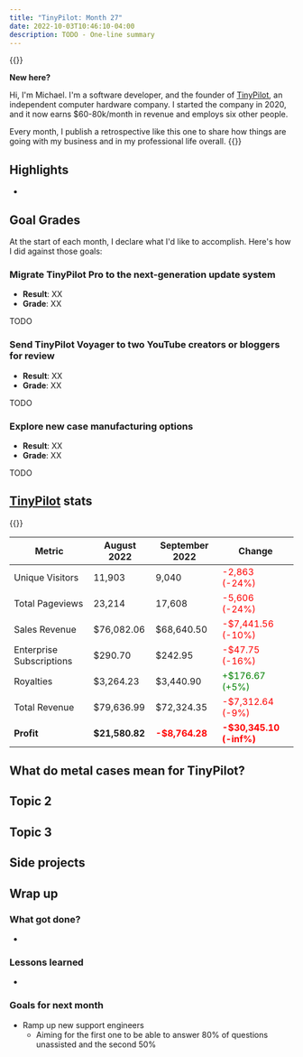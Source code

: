 ```yaml
---
title: "TinyPilot: Month 27"
date: 2022-10-03T10:46:10-04:00
description: TODO - One-line summary
---
```


{{<notice type="info">}}

**New here?**

Hi, I'm Michael. I'm a software developer, and the founder of [TinyPilot](https://tinypilotkvm.com), an independent computer hardware company. I started the company in 2020, and it now earns $60-80k/month in revenue and employs six other people.

Every month, I publish a retrospective like this one to share how things are going with my business and in my professional life overall.
{{</notice>}}

## Highlights

-

## Goal Grades

At the start of each month, I declare what I'd like to accomplish. Here's how I did against those goals:

### Migrate TinyPilot Pro to the next-generation update system

- **Result**: XX
- **Grade**: XX

TODO

### Send TinyPilot Voyager to two YouTube creators or bloggers for review

- **Result**: XX
- **Grade**: XX

TODO

### Explore new case manufacturing options

- **Result**: XX
- **Grade**: XX

TODO

## [TinyPilot](https://tinypilotkvm.com/?ref=mtlynch.io) stats

{{<revenue-graph project="tinypilot">}}

| Metric                   | August 2022    | September 2022                          | Change                                           |
| ------------------------ | -------------- | --------------------------------------- | ------------------------------------------------ |
| Unique Visitors          | 11,903         | 9,040                                   | <font color="red">-2,863 (-24%)</font>           |
| Total Pageviews          | 23,214         | 17,608                                  | <font color="red">-5,606 (-24%)</font>           |
| Sales Revenue            | $76,082.06     | $68,640.50                              | <font color="red">-$7,441.56 (-10%)</font>       |
| Enterprise Subscriptions | $290.70        | $242.95                                 | <font color="red">-$47.75 (-16%)</font>          |
| Royalties                | $3,264.23      | $3,440.90                               | <font color="green">+$176.67 (+5%)</font>        |
| Total Revenue            | $79,636.99     | $72,324.35                              | <font color="red">-$7,312.64 (-9%)</font>        |
| **Profit**               | **$21,580.82** | **<font color="red">-$8,764.28</font>** | **<font color="red">-$30,345.10 (-inf%)</font>** |

## What do metal cases mean for TinyPilot?

## Topic 2

## Topic 3

## Side projects

## Wrap up

### What got done?

-

### Lessons learned

-

### Goals for next month

- Ramp up new support engineers
  - Aiming for the first one to be able to answer 80% of questions unassisted and the second 50%
